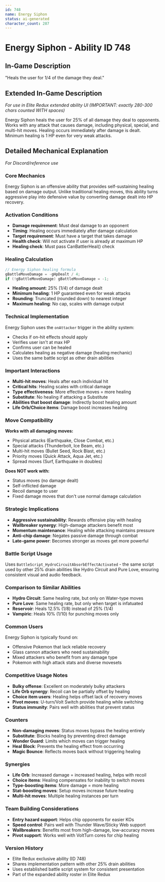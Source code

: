 ```yaml
---
id: 748
name: Energy Siphon
status: ai-generated
character_count: 287
---
```


# Energy Siphon - Ability ID 748

## In-Game Description
"Heals the user for 1/4 of the damage they deal."

## Extended In-Game Description
*For use in Elite Redux extended ability UI (IMPORTANT: exactly 280-300 chars counted WITH spaces)*

Energy Siphon heals the user for 25% of all damage they deal to opponents. Works with any attack that causes damage, including physical, special, and multi-hit moves. Healing occurs immediately after damage is dealt. Minimum healing is 1 HP even for very weak attacks.

## Detailed Mechanical Explanation
*For Discord/reference use*

### Core Mechanics
Energy Siphon is an offensive ability that provides self-sustaining healing based on damage output. Unlike traditional healing moves, this ability turns aggressive play into defensive value by converting damage dealt into HP recovery.

### Activation Conditions
- **Damage requirement**: Must deal damage to an opponent
- **Timing**: Healing occurs immediately after damage calculation
- **Target requirement**: Must have a target that takes damage
- **Health check**: Will not activate if user is already at maximum HP
- **Healing check**: Must pass CanBattlerHeal() check

### Healing Calculation
```c
// Energy Siphon healing formula
gBattleMoveDamage = -gHpDealt / 4;
if (!gBattleMoveDamage) gBattleMoveDamage = -1;
```

- **Healing amount**: 25% (1/4) of damage dealt
- **Minimum healing**: 1 HP guaranteed even for weak attacks
- **Rounding**: Truncated (rounded down) to nearest integer
- **Maximum healing**: No cap, scales with damage output

### Technical Implementation
Energy Siphon uses the `onAttacker` trigger in the ability system:
- Checks if on-hit effects should apply
- Verifies user isn't at max HP
- Confirms user can be healed
- Calculates healing as negative damage (healing mechanic)
- Uses the same battle script as other drain abilities

### Important Interactions
- **Multi-hit moves**: Heals after each individual hit
- **Critical hits**: Healing scales with critical damage
- **Type effectiveness**: More effective moves = more healing
- **Substitute**: No healing if attacking a Substitute
- **Abilities that boost damage**: Indirectly boost healing amount
- **Life Orb/Choice items**: Damage boost increases healing

### Move Compatibility
**Works with all damaging moves:**
- Physical attacks (Earthquake, Close Combat, etc.)
- Special attacks (Thunderbolt, Ice Beam, etc.)
- Multi-hit moves (Bullet Seed, Rock Blast, etc.)
- Priority moves (Quick Attack, Aqua Jet, etc.)
- Spread moves (Surf, Earthquake in doubles)

**Does NOT work with:**
- Status moves (no damage dealt)
- Self-inflicted damage
- Recoil damage to user
- Fixed damage moves that don't use normal damage calculation

### Strategic Implications
- **Aggressive sustainability**: Rewards offensive play with healing
- **Wallbreaker synergy**: High-damage attackers benefit most
- **Momentum maintenance**: Healing while attacking maintains pressure
- **Anti-chip damage**: Negates passive damage through combat
- **Late-game power**: Becomes stronger as moves get more powerful

### Battle Script Usage
Uses `BattleScript_HydroCircuitAbsorbEffectActivated` - the same script used by other 25% drain abilities like Hydro Circuit and Pure Love, ensuring consistent visual and audio feedback.

### Comparison to Similar Abilities
- **Hydro Circuit**: Same healing rate, but only on Water-type moves
- **Pure Love**: Same healing rate, but only when target is infatuated  
- **Reservoir**: Heals 12.5% (1/8) instead of 25% (1/4)
- **Vampiric**: Heals 10% (1/10) for punching moves only

### Common Users
Energy Siphon is typically found on:
- Offensive Pokemon that lack reliable recovery
- Glass cannon attackers who need sustainability
- Mixed attackers who benefit from any damage type
- Pokemon with high attack stats and diverse movesets

### Competitive Usage Notes
- **Bulky offense**: Excellent on moderately bulky attackers
- **Life Orb synergy**: Recoil can be partially offset by healing
- **Choice item users**: Healing helps offset lack of recovery moves
- **Pivot moves**: U-turn/Volt Switch provide healing while switching
- **Status immunity**: Pairs well with abilities that prevent status

### Counters
- **Non-damaging moves**: Status moves bypass the healing entirely
- **Substitute**: Blocks healing by preventing direct damage
- **Wonder Guard**: Limits which moves can trigger healing
- **Heal Block**: Prevents the healing effect from occurring
- **Magic Bounce**: Reflects moves back without triggering healing

### Synergies
- **Life Orb**: Increased damage = increased healing, helps with recoil
- **Choice items**: Healing compensates for inability to switch moves
- **Type-boosting items**: More damage = more healing
- **Stat-boosting moves**: Setup moves increase future healing
- **Multi-hit moves**: Multiple healing instances per turn

### Team Building Considerations
- **Entry hazard support**: Helps chip opponents for easier KOs
- **Speed control**: Pairs well with Thunder Wave/Sticky Web support
- **Wallbreakers**: Benefits most from high-damage, low-accuracy moves
- **Pivot support**: Works well with VoltTurn cores for chip healing

### Version History
- Elite Redux exclusive ability (ID 748)
- Shares implementation pattern with other 25% drain abilities
- Uses established battle script system for consistent presentation
- Part of the expanded ability roster in Elite Redux